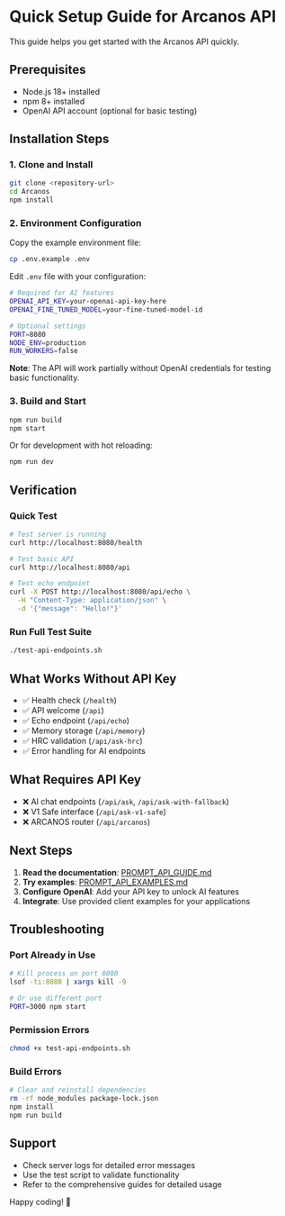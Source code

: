 # Quick Setup Guide for Arcanos API

This guide helps you get started with the Arcanos API quickly.

## Prerequisites

- Node.js 18+ installed
- npm 8+ installed
- OpenAI API account (optional for basic testing)

## Installation Steps

### 1. Clone and Install
```bash
git clone <repository-url>
cd Arcanos
npm install
```

### 2. Environment Configuration

Copy the example environment file:
```bash
cp .env.example .env
```

Edit `.env` file with your configuration:
```bash
# Required for AI features
OPENAI_API_KEY=your-openai-api-key-here
OPENAI_FINE_TUNED_MODEL=your-fine-tuned-model-id

# Optional settings
PORT=8080
NODE_ENV=production
RUN_WORKERS=false
```

**Note**: The API will work partially without OpenAI credentials for testing basic functionality.

### 3. Build and Start
```bash
npm run build
npm start
```

Or for development with hot reloading:
```bash
npm run dev
```

## Verification

### Quick Test
```bash
# Test server is running
curl http://localhost:8080/health

# Test basic API
curl http://localhost:8080/api

# Test echo endpoint
curl -X POST http://localhost:8080/api/echo \
  -H "Content-Type: application/json" \
  -d '{"message": "Hello!"}'
```

### Run Full Test Suite
```bash
./test-api-endpoints.sh
```

## What Works Without API Key

- ✅ Health check (`/health`)
- ✅ API welcome (`/api`)
- ✅ Echo endpoint (`/api/echo`)
- ✅ Memory storage (`/api/memory`)
- ✅ HRC validation (`/api/ask-hrc`)
- ✅ Error handling for AI endpoints

## What Requires API Key

- ❌ AI chat endpoints (`/api/ask`, `/api/ask-with-fallback`)
- ❌ V1 Safe interface (`/api/ask-v1-safe`)
- ❌ ARCANOS router (`/api/arcanos`)

## Next Steps

1. **Read the documentation**: [PROMPT_API_GUIDE.md](./PROMPT_API_GUIDE.md)
2. **Try examples**: [PROMPT_API_EXAMPLES.md](./PROMPT_API_EXAMPLES.md)
3. **Configure OpenAI**: Add your API key to unlock AI features
4. **Integrate**: Use provided client examples for your applications

## Troubleshooting

### Port Already in Use
```bash
# Kill process on port 8080
lsof -ti:8080 | xargs kill -9

# Or use different port
PORT=3000 npm start
```

### Permission Errors
```bash
chmod +x test-api-endpoints.sh
```

### Build Errors
```bash
# Clear and reinstall dependencies
rm -rf node_modules package-lock.json
npm install
npm run build
```

## Support

- Check server logs for detailed error messages
- Use the test script to validate functionality
- Refer to the comprehensive guides for detailed usage

Happy coding! 🚀